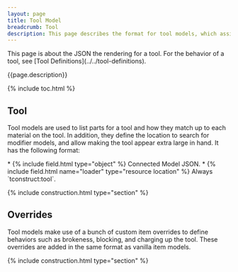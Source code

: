 ```yaml
---
layout: page
title: Tool Model
breadcrumb: Tool
description: This page describes the format for tool models, which assign the materials to part textures in the tool.
---
```

<div class="hatnote" markdown=1>
This page is about the JSON the rendering for a tool. For the behavior of a tool, see [Tool Definitions](../../tool-definitions).
</div>

{{page.description}}

{% include toc.html %}

## Tool

Tool models are used to list parts for a tool and how they match up to each material on the tool. In addition, they define the location to search for modifier models, and allow making the tool appear extra large in hand. It has the following format:

<div class="treeview" markdown=1>
* {% include field.html type="object" %} Connected Model JSON.
    * {% include field.html name="loader" type="resource location" %} Always `tconstruct:tool`.
</div>

{% include construction.html type="section" %}

## Overrides

Tool models make use of a bunch of custom item overrides to define behaviors such as brokeness, blocking, and charging up the tool. These overrides are added in the same format as vanilla item models.

{% include construction.html type="section" %}